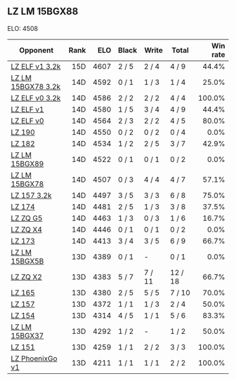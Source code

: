 ## LZ LM 15BGX88 ##

ELO: 4508

Opponent | Rank | ELO | Black | Write | Total | Win rate
---------|-----:|----:|-------|-------|-------|-------:
[LZ ELF v1 3.2k](LZ%20ELF%20v1%203.2k.md) | 15D | 4607 | 2 / 5 | 2 / 4 | 4 / 9 | 44.4%
[LZ LM 15BGX78 3.2k](LZ%20LM%2015BGX78%203.2k.md) | 14D | 4592 | 0 / 1 | 1 / 3 | 1 / 4 | 25.0%
[LZ ELF v0 3.2k](LZ%20ELF%20v0%203.2k.md) | 14D | 4586 | 2 / 2 | 2 / 2 | 4 / 4 | 100.0%
[LZ ELF v1](LZ%20ELF%20v1.md) | 14D | 4580 | 1 / 5 | 3 / 4 | 4 / 9 | 44.4%
[LZ ELF v0](LZ%20ELF%20v0.md) | 14D | 4564 | 2 / 3 | 2 / 2 | 4 / 5 | 80.0%
[LZ 190](LZ%20190.md) | 14D | 4550 | 0 / 2 | 0 / 2 | 0 / 4 | 0.0%
[LZ 182](LZ%20182.md) | 14D | 4534 | 1 / 2 | 2 / 5 | 3 / 7 | 42.9%
[LZ LM 15BGX89](LZ%20LM%2015BGX89.md) | 14D | 4522 | 0 / 1 | 0 / 1 | 0 / 2 | 0.0%
[LZ LM 15BGX78](LZ%20LM%2015BGX78.md) | 14D | 4507 | 0 / 3 | 4 / 4 | 4 / 7 | 57.1%
[LZ 157 3.2k](LZ%20157%203.2k.md) | 14D | 4497 | 3 / 5 | 3 / 3 | 6 / 8 | 75.0%
[LZ 174](LZ%20174.md) | 14D | 4481 | 2 / 5 | 1 / 3 | 3 / 8 | 37.5%
[LZ ZQ G5](LZ%20ZQ%20G5.md) | 14D | 4463 | 1 / 3 | 0 / 3 | 1 / 6 | 16.7%
[LZ ZQ X4](LZ%20ZQ%20X4.md) | 14D | 4446 | 0 / 1 | 0 / 1 | 0 / 2 | 0.0%
[LZ 173](LZ%20173.md) | 14D | 4413 | 3 / 4 | 3 / 5 | 6 / 9 | 66.7%
[LZ LM 15BGX5B](LZ%20LM%2015BGX5B.md) | 13D | 4389 | 0 / 1 | - | 0 / 1 | 0.0%
[LZ ZQ X2](LZ%20ZQ%20X2.md) | 13D | 4383 | 5 / 7 | 7 / 11 | 12 / 18 | 66.7%
[LZ 165](LZ%20165.md) | 13D | 4380 | 2 / 5 | 5 / 5 | 7 / 10 | 70.0%
[LZ 157](LZ%20157.md) | 13D | 4372 | 1 / 1 | 1 / 3 | 2 / 4 | 50.0%
[LZ 154](LZ%20154.md) | 13D | 4314 | 4 / 5 | 1 / 1 | 5 / 6 | 83.3%
[LZ LM 15BGX37](LZ%20LM%2015BGX37.md) | 13D | 4292 | 1 / 2 | - | 1 / 2 | 50.0%
[LZ 151](LZ%20151.md) | 13D | 4259 | 1 / 1 | 2 / 2 | 3 / 3 | 100.0%
[LZ PhoenixGo v1](LZ%20PhoenixGo%20v1.md) | 13D | 4211 | 1 / 1 | 1 / 1 | 2 / 2 | 100.0%
